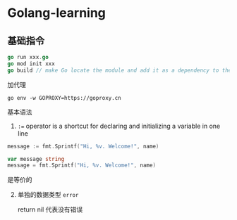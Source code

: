 # Golang-learning

## 基础指令

```go
go run xxx.go
go mod init xxx
go build // make Go locate the module and add it as a dependency to the go.mod file.
```



加代理

```go env -w GOPROXY=https://goproxy.cn```

基本语法

1. `:=` operator is a shortcut for declaring and initializing a variable in one line

```go
message := fmt.Sprintf("Hi, %v. Welcome!", name)
```

```go
var message string
message = fmt.Sprintf("Hi, %v. Welcome!", name)
```

是等价的

2. 单独的数据类型 ```error```

   return nil 代表没有错误

